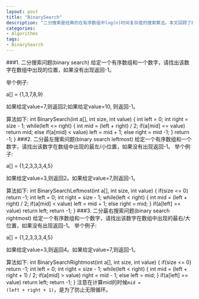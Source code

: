 ```yaml
---
layout: post
title: "BinarySearch"
description: "二分搜索是经典的在有序数组中log(n)时间复杂度的搜索算法。本文回顾了经典二分搜索算法，并增加了查找最左边，和最右边位置的算法"
categories: 
- Algorithms
tags:
- BinarySearch
---
```

###1. 二分搜索问题(binary search)
给定一个有序数组和一个数字，请找出该数字在数组中出现的位置，如果没有出现返回-1。

举个例子:

a[] = {1,3,7,8,9}

如果给定value=7,则返回2;如果给定value=10, 则返回-1。

算法如下:
    int BinarySearch(int a[], int size, int value)
    {
        int left = 0;
        int right = size - 1;
        while(left <= right)
        {
            int mid = (left + right) / 2;
            if(a[mid] == value)
              return mid;
            else if(a[mid] < value)
              left = mid + 1;
            else
              right = mid -1;
        }
        return -1;
    }
###2. 二分最左搜索问题(binary search leftmost)
给定一个有序数组和一个数字，请找出该数字在数组中出现的最左/小位置，如果没有出现返回-1。
举个例子:

a[] = {1,2,3,3,3,4,5}

如果给定value=3,则返回2。如果给定value=7,则返回-1。

算法如下:
    int BinarySearchLeftmost(int a[], int size, int value)
    {
        if(size <= 0)
          return -1;
        int left = 0;
        int right = size - 1;
        while(left < right)
        {
            int mid = (left + right) / 2;
            if(a[mid] < value)
              left = mid + 1;
            else
              right = mid;
        }
        if(a[left] == value)
          return left;
        return -1;
    }
###3. 二分最右搜索问题(binary search rightmost)
给定一个有序数组和一个数字，请找出该数字在数组中出现的最右/大位置，如果没有出现返回-1。
举个例子:

a[] = {1,2,3,3,3,4,5}

如果给定value=3,则返回4。如果给定value=7,则返回-1。

算法如下:
    int BinarySearchRightmost(int a[], int size, int value)
    {
        if(size <= 0)
          return -1;
        int left = 0;
        int right = size - 1;
        while(left < right)
        {
            int mid = (left + right + 1) / 2;
            if(a[mid] > value)
              right = mid - 1;
            else
              left = mid;
        }
        if(a[left] == value)
          return left;
        return -1;
    }
注意在计算mid的时候<code class="code">mid = (left + right + 1)</code>，是为了防止无限循环。
